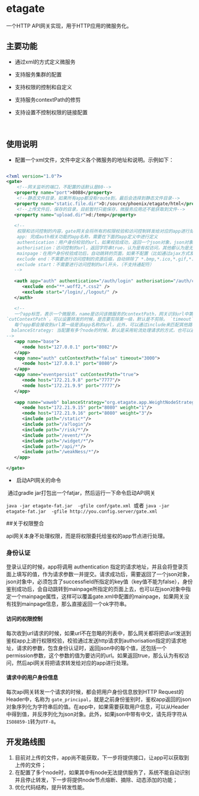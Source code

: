 # etagate
一个HTTP API网关实现，用于HTTP应用的微服务化。




## 主要功能

+ 通过xml的方式定义微服务

+ 支持服务集群的配置

+ 支持权限的控制和自定义

+ 支持服务contextPath的修剪

+ 支持设置不控制权限的链接配置

  ​


## 使用说明

+ 配置一个xml文件，文件中定义各个微服务的地址和说明。示例如下：

```xml

<?xml version="1.0"?>
<gate>
    <!--网关监听的端口，不配置的话默认是80-->
   <property name="port">8088</property>
    <!--静态文件目录，如果所有app都没有route到，最后会选择到静态文件目录--> 
   <property name="static.file.dir">D:/source/phoenix/etagate/html</property> 
    <!--上传文件后，保存的目录，目前暂时只能保存，微服务应用还不能获取到文件-->
   <property name="upload.dir">d:/temp</property>
   
   <!--
    权限和访问控制的内容，gate网关会将所有的权限校验和访问控制转发给对应的app进行处理
    app: 完成auth相关功能的app名称，需要在下面的app定义中进行定义
    authentication：用户身份校验的url，如果校验成功，返回一个json对象，json对象中存在successfield字段，就会认为校验通过，返回空或者返回的json中没有successfield字段，会认为不通过
    authorisation：访问控制的url，返回字符串true，认为是有权访问，其他都认为是无权访问
    mainpage：在用户身份校验成功后，自动跳转的页面，如果不配置（比如通过ajax方式发起的请求），直接返回ok字符串
    exclude end：不需要进行访问控制的资源后缀，自动排除了 *.bmp,*.ico,*.gif,*.jpg,*.png,*.woff,*.css,*.js 等文件
    exclude start：不需要进行访问控制的url开头，（不支持通配符）
   -->
 
   <auth app="auth" authentication="/auth/login" authorisation="/auth/checkPermission" mainpage= "/auth/mainpage" successfield="userid">
      <exclude end="**.woff2,*.css2" />
      <exclude start="/login/,/logout/" />
   </auth>

   <!--
   一个app标签，表示一个微服务，name是访问该微服务的contextPath，网关识别url中第一级，将其作为微服务的名称，相应的转发给该服务进行处理。通过配置
`cutContextPath`，可以设置转发的时候，是否要剪除第一级，默认是不剪除。 `timeout`表示转发请求时候的超时时间，默认值为5000。
   每个app都会接收到url第一级是该app名称的url，此外，可以通过include来匹配其他路径，支持通配符和正则表达式
  balanceStrategy: 当配置有多个node的时候，默认是采用轮流处理请求的方式，也可以通过配置一个NodeStragegy实现，来指定对请求处理的逻辑，目前系统还提供一个WeightNodeStrategy实现，可以通过node节点指定的weight来分发请求。
-->
   <app name="base">
      <node host="127.0.0.1" port="8082"/>
   </app>
   <app name="auth" cutContextPath="false" timeout="3000">
      <node host="127.0.0.1" port="8080"/>
   </app>
   <app name="eventpersist" cutContextPath="true">
      <node host="172.21.9.8" port="7777"/>
      <node host="172.21.9.9" port="7777"/>
   </app>      
  
   <app name="waweb" balanceStrategy="org.etagate.app.WeightNodeStrategy">
      <node host="172.21.9.15" port="8080" weight="1"/>
      <node host="172.21.9.16" port="8080" weight="3"/>
      <include path="/static*"/>
      <include path="/a?login"/>
      <include path="/risk/*"/>
      <include path="/event/*"/>
      <include path="/widget/*"/>
      <include path="/api/*"/>
      <include path="/weakNess/*"/>
   </app>

</gate>
```

+  启动API网关的命令

  通过gradle jar打包出一个fatjar，然后运行一下命令启动API网关

  `java -jar etagate-fat.jar  -gfile conf/gate.xml`
  或者
  `java -jar etagate-fat.jar  -gfile http://you.config.server/gate.xml`



##关于权限整合

api网关本身不处理权限，而是将权限委托给鉴权的app节点进行处理。

### 身份认证
登录认证的时候，app将调用 authentication 指定的请求地址，并且会将登录页面上填写的值，作为请求参数一并提交。请求成功后，需要返回了一个json对象，json对象中，必须包含了successfield所指定的key值（key值不能为false），身份鉴别成功后，会自动跳转到mainpage所指定的页面上去，也可以在json对象中指定一个mainpage属性，这样可以覆盖gate.xml中配置的mainpage，如果网关没有找到mainpage信息，那么直接返回一个ok字符串。

#### 访问的权限控制
每次收到url请求的时候，如果url不在忽略的列表中，那么网关都将把该url发送到鉴权app上进行权限校验，校验通过发送http请求到authorisation指定的请求地址，请求的参数，包含身份认证时，返回json中的每个值，还包括一个permission参数，这个参数的值为要访问的url。如果返回true，那么认为有权访问，然后api网关将把请求转发给对应的app进行处理。

#### 请求中的用户身份信息
每次api网关转发一个请求的时候，都会把用户身份信息放到HTTP Request的Header中，名称为 `gate_principal`，就是之前身份鉴别时，鉴权app返回的json对象序列化为字符串后的值。在app中，如果需要获取用户信息，可以从Header中得到值，并反序列化为json对象。此外，如果json中带有中文，请先将字符从`ISO8859-1`转为`UTF-8`。



## 开发路线图

1. 目前对上传的文件，app尚不能获取，下一步将提供接口，让app可以获取到上传的文件；
2. 在配置了多个node时，如果其中有node无法提供服务了，系统不能自动识别并且停止转发，下一步将提供node节点熔断、摘除、动态添加的功能；
3. 优化代码结构，提升转发性能。

